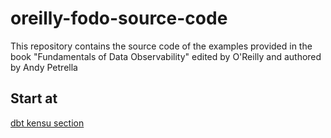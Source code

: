 # oreilly-fodo-source-code
This repository contains the source code of the examples provided in the book "Fundamentals of Data Observability" edited by O'Reilly and authored by Andy Petrella
 
 
 ## Start at
 [dbt kensu section](https://github.com/sbalnojan/oreilly-fodo-source-code/tree/main/ch4/s2-transformation/r2-dbt-agent/dbt-ast)
